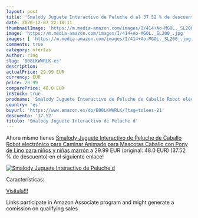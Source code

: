 ```yaml
---
layout: post
title: 'Smalody Juguete Interactivo de Peluche d al 37.52 % de descuento'
date: 2020-12-07 22:18:11
thumbnailImage: 'https://m.media-amazon.com/images/I/414+Ao-MGOL._SL200_.jpg'
image: 'https://m.media-amazon.com/images/I/414+Ao-MGOL._SL200_.jpg'
images: [ 'https://m.media-amazon.com/images/I/414+Ao-MGOL._SL200_.jpg' ]
comments: true
category: ofertas
author: ring
slug: 'B08LKWWRLK-es'
description:
actualPrice: 29.99 EUR
currency: EUR
price: 29.99
comparePrice: 48.0 EUR
inStock: true
prodname: 'Smalody Juguete Interactivo de Peluche de Caballo Robot electrónico para Caminar Animado para Mascotas  Caballo con Pony de Lino para niños y niñas  marrón '
country: 'es'
buyurl: 'https://www.amazon.es/dp/B08LKWWRLK/?tag=tolees-21'
descuento: '37.52'
titulo: 'Smalody Juguete Interactivo de Peluche d'
---
```


Ahora mismo tienes [Smalody Juguete Interactivo de Peluche de Caballo Robot electrónico para Caminar Animado para Mascotas  Caballo con Pony de Lino para niños y niñas  marrón ](https://www.amazon.es/dp/B08LKWWRLK/?tag=tolees-21) a 29.99 EUR (original: 48.0 EUR) (37.52 %  de descuento) en el siguiente enlace!

[![Smalody Juguete Interactivo de Peluche d](https://m.media-amazon.com/images/I/414+Ao-MGOL._SL200_.jpg)](https://www.amazon.es/dp/B08LKWWRLK/?tag=tolees-21)

Características:


[Visítala!!!](https://www.amazon.es/dp/B08LKWWRLK/?tag=tolees-21)

Links participate in Amazon Associate program and might generate a comission on qualifying sales
